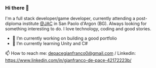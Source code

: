 ### Hi there 👋

I'm a full stack developer/game developer, currently attending a post-diploma institute [@JAC](https://jac-its.it/en/) in San Paolo d'Argon (BG).
Always looking for something interesting to do. 
I love technology, coding and good stories.


- 🔭 I’m currently working on building a good portfolio
- 🌱 I’m currently learning Unity and C#


📫 How to reach me: depacegianfranco0@gmail.com / Linkedin: https://www.linkedin.com/in/gianfranco-de-pace-42172223b/

